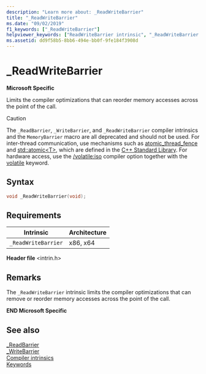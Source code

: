 ```yaml
---
description: "Learn more about: _ReadWriteBarrier"
title: "_ReadWriteBarrier"
ms.date: "09/02/2019"
f1_keywords: ["_ReadWriteBarrier"]
helpviewer_keywords: ["ReadWriteBarrier intrinsic", "_ReadWriteBarrier intrinsic"]
ms.assetid: dd9f58b5-8bb6-494e-bb0f-9fe184f3908d
---
```

# _ReadWriteBarrier

**Microsoft Specific**

Limits the compiler optimizations that can reorder memory accesses across the point of the call.

> [!CAUTION]
> The `_ReadBarrier`, `_WriteBarrier`, and `_ReadWriteBarrier` compiler intrinsics and the `MemoryBarrier` macro are all deprecated and should not be used. For inter-thread communication, use mechanisms such as [atomic_thread_fence](../standard-library/atomic-functions.md#atomic_thread_fence) and [std::atomic\<T>](../standard-library/atomic.md), which are defined in the [C++ Standard Library](../standard-library/cpp-standard-library-reference.md). For hardware access, use the [/volatile:iso](../build/reference/volatile-volatile-keyword-interpretation.md) compiler option together with the [volatile](../cpp/volatile-cpp.md) keyword.

## Syntax

```C
void _ReadWriteBarrier(void);
```

## Requirements

|Intrinsic|Architecture|
|---------------|------------------|
|`_ReadWriteBarrier`|x86, x64|

**Header file** \<intrin.h>

## Remarks

The `_ReadWriteBarrier` intrinsic limits the compiler optimizations that can remove or reorder memory accesses across the point of the call.

**END Microsoft Specific**

## See also

[_ReadBarrier](../intrinsics/readbarrier.md)\
[_WriteBarrier](../intrinsics/writebarrier.md)\
[Compiler intrinsics](../intrinsics/compiler-intrinsics.md)\
[Keywords](../cpp/keywords-cpp.md)
